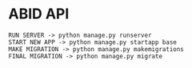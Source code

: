 # ABID API

    RUN SERVER -> python manage.py runserver
    START NEW APP -> python manage.py startapp base
    MAKE MIGRATION -> python manage.py makemigrations
    FINAL MIGRATION -> python manage.py migrate